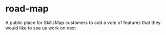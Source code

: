 # road-map
A public place for SkillsMap customers to add a vote of features that they would like to see us work on next

